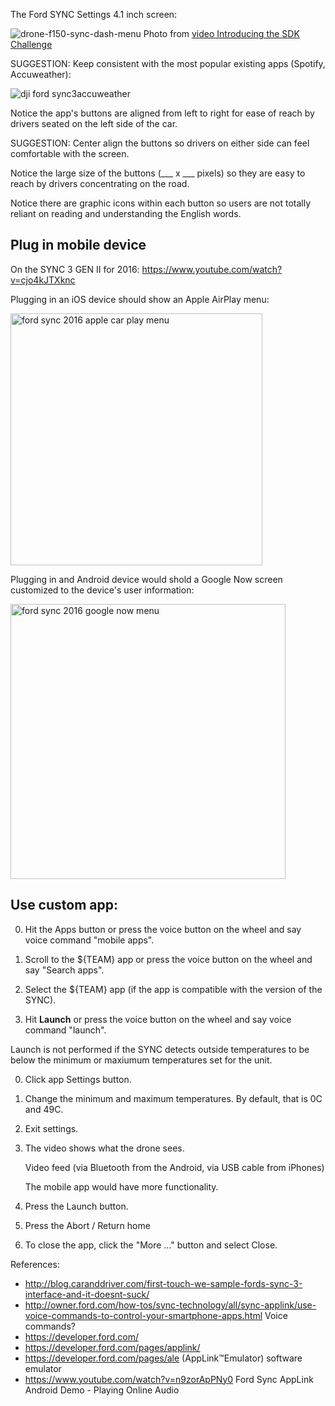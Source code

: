 
The Ford SYNC Settings 4.1 inch screen:

![drone-f150-sync-dash-menu](https://cloud.githubusercontent.com/assets/300046/12867279/36fa7750-cc9e-11e5-860a-1a1dc193bdce.png)
Photo from <a target="_blank" href="https://www.youtube.com/watch?v=_kXoUsqzzMU">
video Introducing the SDK Challenge</a>

   SUGGESTION: Keep consistent with the most popular existing apps (Spotify, Accuweather):

   ![dji ford sync3accuweather](https://cloud.githubusercontent.com/assets/300046/12869696/54fb4882-ccdb-11e5-999c-d838c09b6e52.jpg)

   Notice the app's buttons are aligned from left to right for ease of reach by drivers seated on the left side of the car.

   SUGGESTION: Center align the buttons so drivers on either side can feel comfortable with the screen.

   Notice the large size of the buttons (___ x ___ pixels) so they are easy to reach by drivers concentrating on the road.

   Notice there are graphic icons within each button so users are not totally reliant on reading and understanding the English words.

## Plug in mobile device
On the SYNC 3 GEN II for 2016: https://www.youtube.com/watch?v=cjo4kJTXknc

Plugging in an iOS device should show an Apple AirPlay menu:

   <img width="403" alt="ford sync 2016 apple car play menu" src="https://cloud.githubusercontent.com/assets/300046/12874480/918b9ec4-cd89-11e5-839a-18ffe6bdc719.png">

Plugging in and Android device would shold a Google Now screen customized to the device's user information:

   <img width="440" alt="ford sync 2016 google now menu" src="https://cloud.githubusercontent.com/assets/300046/12874476/7de0b756-cd89-11e5-95fc-b64e000b8627.png">


## Use custom app:

0. Hit the Apps button or press the voice button on the wheel and say voice command "mobile apps".
1. Scroll to the ${TEAM} app or press the voice button on the wheel and say "Search apps".
2. Select the  ${TEAM} app (if the app is compatible with the version of the SYNC).

1. Hit <strong>Launch</strong> or press the voice button on the wheel and say voice command "launch".

  Launch is not performed if the SYNC detects outside temperatures to be below the minimum or maxiumum temperatures set for the unit.

0. Click app Settings button.
1. Change the minimum and maximum temperatures. By default, that is 0C and 49C.
1. Exit settings.
0. The video shows what the drone sees.

   Video feed (via Bluetooth from the Android, via USB cable from iPhones)

   The mobile app would have more functionality.

1. Press the Launch button.
2. Press the Abort / Return home
3. To close the app, click the "More ..." button and select Close.

References:
 * http://blog.caranddriver.com/first-touch-we-sample-fords-sync-3-interface-and-it-doesnt-suck/
 * http://owner.ford.com/how-tos/sync-technology/all/sync-applink/use-voice-commands-to-control-your-smartphone-apps.html
    Voice commands?
 * https://developer.ford.com/
 * https://developer.ford.com/pages/applink/
 * https://developer.ford.com/pages/ale (AppLink™Emulator) software emulator
 * https://www.youtube.com/watch?v=n9zorApPNy0  Ford Sync AppLink Android Demo - Playing Online Audio
